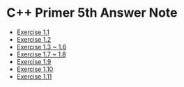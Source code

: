C++ Primer 5th Answer Note
=======

- [Exercise 1.1](/Cpp-Primer/ex1.1)
- [Exercise 1.2](/Cpp-Primer/ex1.2)
- [Exercise 1.3 ~ 1.6](/Cpp-Primer/ex1.3_1.6)
- [Exercise 1.7 ~ 1.8](/Cpp-Primer/ex1.7_1.8)
- [Exercise 1.9](https://github.com/pezy/Cpp-Primer/blob/master/ex1_9.cpp)
- [Exercise 1.10](https://github.com/pezy/Cpp-Primer/blob/master/ex1_10.cpp)
- [Exercise 1.11](https://github.com/pezy/Cpp-Primer/blob/master/ex1_11.cpp)
